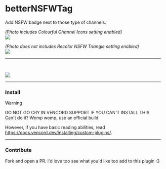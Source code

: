 # betterNSFWTag
Add NSFW badge next to those type of channels. </br>

_(Photo includes Colourful Channel Icons setting enabled)_</br>
![](https://cdn.nest.rip/uploads/77083e4a-e24b-4e82-b997-2da6661cfb8f.png)</br>

_(Photo does not includes Recolor NSFW Triangle setting enabled)_</br>
![](https://cdn.nest.rip/uploads/a640d6f6-0c05-4cd6-950e-e8443972a935.png)

---
</br>

![](https://cdn.nest.rip/uploads/c1795e36-6ae3-49de-a95a-c8603d9789e0.png)

---

### Install

> [!WARNING]
> DO NOT GO CRY IN VENCORD SUPPORT IF YOU CAN'T INSTALL THIS. Can't do it? Womp womp, use an official build

However, if you have basic reading abilities, read https://docs.vencord.dev/installing/custom-plugins/.

---

### Contribute

Fork and open a PR. I'd love too see what you'd like too add to this plugin :3
